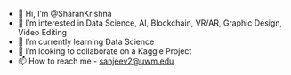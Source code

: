 - 👋 Hi, I’m @SharanKrishna
- 👀 I’m interested in Data Science, AI, Blockchain, VR/AR, Graphic Design, Video Editing
- 🌱 I’m currently learning Data Science
- 💞️ I’m looking to collaborate on a Kaggle Project
- 📫 How to reach me - sanjeev2@uwm.edu

<!---
SharanKrishna/SharanKrishna is a ✨ special ✨ repository because its `README.md` (this file) appears on your GitHub profile.
You can click the Preview link to take a look at your changes.
--->
